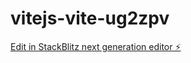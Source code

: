 # vitejs-vite-ug2zpv

[Edit in StackBlitz next generation editor ⚡️](https://stackblitz.com/~/github.com/Kakkalord/vitejs-vite-ug2zpv)